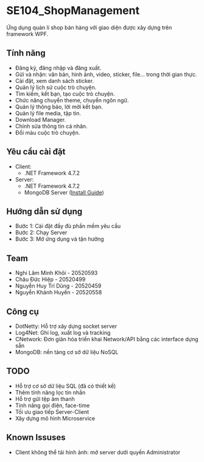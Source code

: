 # SE104_ShopManagement #
Ứng dụng quản lí shop bán hàng với giao diện được xây dựng trên framework WPF.

## Tính năng ##
-	Đăng ký, đăng nhập và đăng xuất.
-	Gửi và nhận: văn bản,  hình ảnh, video, sticker, file... trong thời gian thực.
-	Cài đặt, xem danh sách sticker.
-	Quản lý lịch sử cuộc trò chuyện.
-	Tìm kiếm, kết bạn, tạo cuộc trò chuyện.
-	Chức năng chuyển theme, chuyển ngôn ngữ.
-	Quản lý thông báo, lời mời kết bạn.
-	Quản lý file media, tập tin.
-	Download Manager.
-	Chỉnh sửa thông tin cá nhân.
-	Đổi màu cuộc trò chuyện.

## Yêu cầu cài đặt ##
- Client:
    - .NET Framework 4.7.2
- Server:
    - .NET Framework 4.7.2
    - MongoDB Server ([Install Guide][mongodb_install])

## Hướng dẫn sử dụng ##
- Bước 1: Cài đặt đầy đủ phần mềm yêu cầu
- Bước 2: Chạy Server
- Bước 3: Mở ứng dụng và tận hưởng

## Team ##
- Nghi Lâm Minh Khôi - 20520593
- Châu Đức Hiệp - 20520499
- Nguyễn Huy Trí Dũng - 20520459
- Nguyễn Khánh Huyền - 20520558

## Công cụ ##
- DotNetty: Hỗ trợ xây dựng socket server
- Log4Net: Ghi log, xuất log và tracking
- CNetwork: Đơn giản hóa triển khai Network/API bằng các interface dựng sẵn
- MongoDB: nền tảng cơ sở dữ liệu NoSQL

## TODO ##
- Hỗ trợ cơ sở dữ liệu SQL (đã có thiết kế)
- Thêm tính năng lọc tin nhắn
- Hỗ trợ gửi tệp âm thanh
- Tính năng gọi điện, face-time
- Tối ưu giao tiếp Server-Client
- Xây dựng mô hình Microservice

## Known Issuses ##
- Client không thể tải hình ảnh: mở server dưới quyền Administrator

[//]: # (LINKS)
[mongodb_install]: https://docs.mongodb.com/manual/administration/install-community/